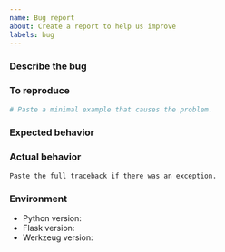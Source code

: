 ```yaml
---
name: Bug report
about: Create a report to help us improve
labels: bug
---
```


<!-- **This issue tracker is a tool to address bugs in Flask itself.
Please use the Pallets Discord or Stack Overflow for general questions
about using Flask or issues not related to Flask.** -->

<!-- If you'd like to report a bug in Flask, fill out the template below. Provide
any extra information that may be useful / related to your problem.
Ideally, create an [MCVE](https://stackoverflow.com/help/mcve), which helps us
understand the problem and helps check that it is not caused by something in
your code. -->

### Describe the bug
<!-- A clear and concise description of what the bug is. -->

### To reproduce

```python
# Paste a minimal example that causes the problem.
```

### Expected behavior
<!-- A clear and concise description of what you expected to happen. -->

### Actual behavior
<!-- What happened instead. -->

```pytb
Paste the full traceback if there was an exception.
```

### Environment

* Python version:
* Flask version:
* Werkzeug version:
